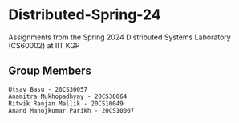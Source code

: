 # Distributed-Spring-24
Assignments from the Spring 2024 Distributed Systems Laboratory (CS60002) at IIT KGP
## Group Members
<pre><code>Utsav Basu - 20CS30057
Anamitra Mukhopadhyay - 20CS30064
Ritwik Ranjan Mallik - 20CS10049
Anand Manojkumar Parikh - 20CS10007
</code></pre>
